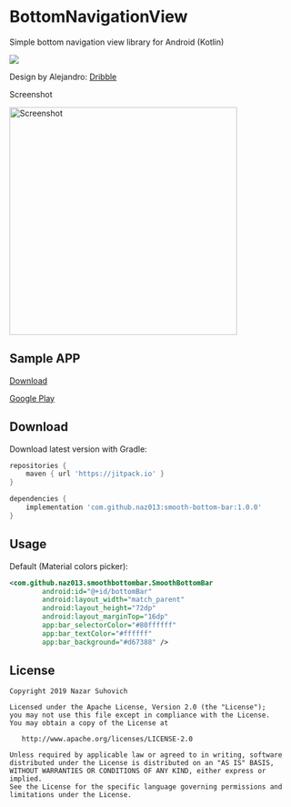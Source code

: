 # BottomNavigationView
Simple bottom navigation view library for Android (Kotlin)

[![](https://jitpack.io/v/naz013/smooth-bottom-bar.svg)](https://jitpack.io/#naz013/smooth-bottom-bar)

Design by Alejandro: [Dribble](https://dribbble.com/shots/6251784-Navigation-Menu-Animation)

Screenshot

<img src="https://github.com/naz013/smooth-bottom-bar/raw/master/res/screenshot.png" width="400" alt="Screenshot">

Sample APP
--------
[Download](https://github.com/naz013/smooth-bottom-bar/raw/master/app/release/app-release.apk)

[Google Play](https://play.google.com/store/apps/details?id=com.colorslider.example)

Download
--------
Download latest version with Gradle:
```groovy
repositories {
    maven { url 'https://jitpack.io' }
}

dependencies {
    implementation 'com.github.naz013:smooth-bottom-bar:1.0.0'
}
```

Usage
-----
Default (Material colors picker):
```xml
<com.github.naz013.smoothbottombar.SmoothBottomBar
        android:id="@+id/bottomBar"
        android:layout_width="match_parent"
        android:layout_height="72dp"
        android:layout_marginTop="16dp"
        app:bar_selectorColor="#80ffffff"
        app:bar_textColor="#ffffff"
        app:bar_background="#d67388" />
```

License
-------

    Copyright 2019 Nazar Suhovich

    Licensed under the Apache License, Version 2.0 (the "License");
    you may not use this file except in compliance with the License.
    You may obtain a copy of the License at

       http://www.apache.org/licenses/LICENSE-2.0

    Unless required by applicable law or agreed to in writing, software
    distributed under the License is distributed on an "AS IS" BASIS,
    WITHOUT WARRANTIES OR CONDITIONS OF ANY KIND, either express or implied.
    See the License for the specific language governing permissions and
    limitations under the License.
